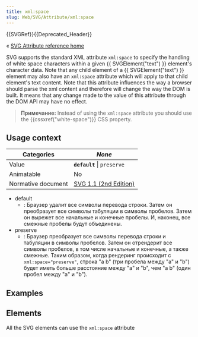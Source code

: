 ```yaml
---
title: xml:space
slug: Web/SVG/Attribute/xml:space
---
```


{{SVGRef}}{{Deprecated_Header}}

« [SVG Attribute reference home](/en/SVG/Attribute)

SVG supports the standard XML attribute `xml:space` to specify the handling of white space characters within a given {{ SVGElement("text") }} element's character data. Note that any child element of a {{ SVGElement("text") }} element may also have an `xml:space` attribute which will apply to that child element's text content. Note that this attribute influences the way a browser should parse the xml content and therefore will change the way the DOM is built. It means that any change made to the value of this attribute through the DOM API may have no effect.

> **Примечание:** Instead of using the `xml:space` attribute you should use the {{cssxref("white-space")}} CSS property.

## Usage context

| Categories         | _None_                                                                   |
| ------------------ | ------------------------------------------------------------------------ |
| Value              | **`default`** \| `preserve`                                              |
| Animatable         | No                                                                       |
| Normative document | [SVG 1.1 (2nd Edition)](http://www.w3.org/TR/SVG11/text.html#WhiteSpace) |

- default
  - : Браузер удалит все символы перевода строки. Затем он преобразует все символы табуляции в символы пробелов. Затем он вырежет все начальные и конечные пробелы. И, наконец, все смежные пробелы будут объединены.
- preserve
  - : Браузер преобразует все символы перевода строки и табуляции в символы пробелов. Затем он отрендерит все символы пробелов, в том числе начальные и конечные, а также смежные. Таким образом, когда рендеринг происходит с `xml:space="preserve"`, строка "a b" (три пробела между "a" и "b") будет иметь больше расстояние между "a" и "b", чем "a b" (один пробел между "a" и "b").

## Examples

## Elements

All the SVG elements can use the `xml:space` attribute
